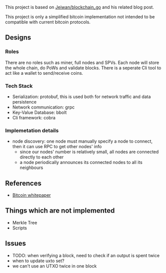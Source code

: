 This project is based on [Jeiwan/blockchain_go](https://github.com/Jeiwan/blockchain_go) and his related blog post.

This project is only a simplified bitcoin implementation not intended to be compatible with current bitcoin protocols.

## Designs
### Roles
There are no roles such as miner, full nodes and SPVs. Each node will store the whole chain, do PoWs and validate blocks. There is a seperate Cli tool to act like a wallet to send/receive coins.

### Tech Stack
- Serialization: protobuf, this is used both for network traffic and data persistence
- Network communication: grpc
- Key-Value Database: bbolt
- Cli framework: cobra

### Implemetation details
- node discovery: one node must manually specify a node to connect, then it can use RPC to get other nodes' info
    - since our nodes' number is relatively small, all nodes are connected directly to each other
    - a node periodically announces its connected nodes to all its neighbours

## References
- [Bitcoin whitepaper](https://bitcoin.org/bitcoin.pdf)

## Things which are not implemented
- Merkle Tree
- Scripts

## Issues
- TODO: when verifying a block, need to check if an output is spent twice
- when to update uxto set?
- we can't use an UTXO twice in one block